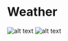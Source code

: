 # Weather
![alt text](https://github.com/Lindgren-Askold/Weather/blob/main/documentation/Image%20Preview.jpg) 
![alt text](https://github.com/Lindgren-Askold/Weather/blob/main/documentation/Image%20Preview%201.jpg)
